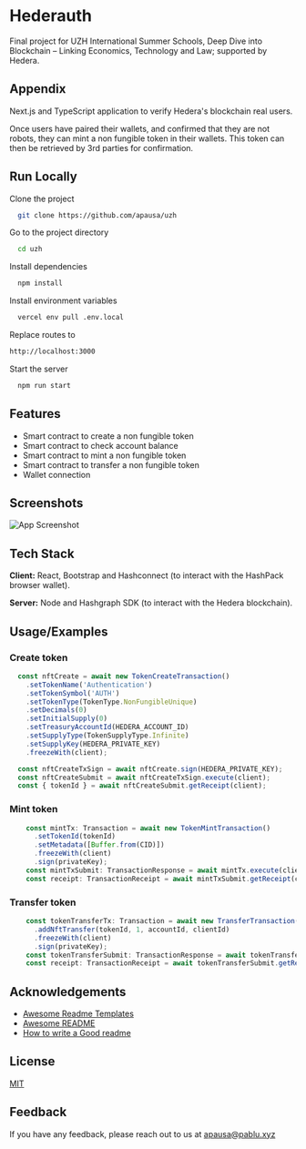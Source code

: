 
# Hederauth

Final project for UZH International Summer Schools, Deep Dive into Blockchain – Linking Economics, Technology and Law; supported by Hedera.


## Appendix

Next.js and TypeScript application to verify Hedera's blockchain real users.

Once users have paired their wallets, and confirmed that they are not robots, they can mint a non fungible token in their wallets.
This token can then be retrieved by 3rd parties for confirmation. 

## Run Locally

Clone the project

```bash
  git clone https://github.com/apausa/uzh
```

Go to the project directory

```bash
  cd uzh
```

Install dependencies

```bash
  npm install
```

Install environment variables
```bash
  vercel env pull .env.local
```

Replace routes to
```bash
http://localhost:3000
```

Start the server

```bash
  npm run start
```


## Features

- Smart contract to create a non fungible token
- Smart contract to check account balance
- Smart contract to mint a non fungible token
- Smart contract to transfer a non fungible token
- Wallet connection


## Screenshots

![App Screenshot](https://via.placeholder.com/468x300?text=App+Screenshot+Here)


## Tech Stack

**Client:** React, Bootstrap and Hashconnect (to interact with the HashPack browser wallet).

**Server:** Node and Hashgraph SDK (to interact with the Hedera blockchain).


## Usage/Examples

### Create token 

```javascript
  const nftCreate = await new TokenCreateTransaction()
    .setTokenName('Authentication')
    .setTokenSymbol('AUTH')
    .setTokenType(TokenType.NonFungibleUnique)
    .setDecimals(0)
    .setInitialSupply(0)
    .setTreasuryAccountId(HEDERA_ACCOUNT_ID)
    .setSupplyType(TokenSupplyType.Infinite)
    .setSupplyKey(HEDERA_PRIVATE_KEY)
    .freezeWith(client);

  const nftCreateTxSign = await nftCreate.sign(HEDERA_PRIVATE_KEY);
  const nftCreateSubmit = await nftCreateTxSign.execute(client);
  const { tokenId } = await nftCreateSubmit.getReceipt(client);
```

### Mint token

```javascript
    const mintTx: Transaction = await new TokenMintTransaction()
      .setTokenId(tokenId)
      .setMetadata([Buffer.from(CID)])
      .freezeWith(client)
      .sign(privateKey);
    const mintTxSubmit: TransactionResponse = await mintTx.execute(client);
    const receipt: TransactionReceipt = await mintTxSubmit.getReceipt(client);
```

### Transfer token 

```javascript
    const tokenTransferTx: Transaction = await new TransferTransaction()
      .addNftTransfer(tokenId, 1, accountId, clientId)
      .freezeWith(client)
      .sign(privateKey);
    const tokenTransferSubmit: TransactionResponse = await tokenTransferTx.execute(client);
    const receipt: TransactionReceipt = await tokenTransferSubmit.getReceipt(client);
```


## Acknowledgements

 - [Awesome Readme Templates](https://awesomeopensource.com/project/elangosundar/awesome-README-templates)
 - [Awesome README](https://github.com/matiassingers/awesome-readme)
 - [How to write a Good readme](https://bulldogjob.com/news/449-how-to-write-a-good-readme-for-your-github-project)


## License

[MIT](https://choosealicense.com/licenses/mit/)


## Feedback

If you have any feedback, please reach out to us at apausa@pablu.xyz
